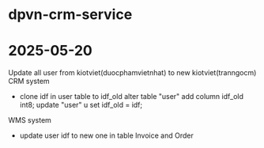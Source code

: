 # dpvn-crm-service

# 2025-05-20

Update all user from kiotviet(duocphamvietnhat) to new kiotviet(tranngocm)
CRM system

- clone idf in user table to idf_old
  alter table "user" add column idf_old int8;
  update "user" u set idf_old = idf;

WMS system

- update user idf to new one in table Invoice and Order
